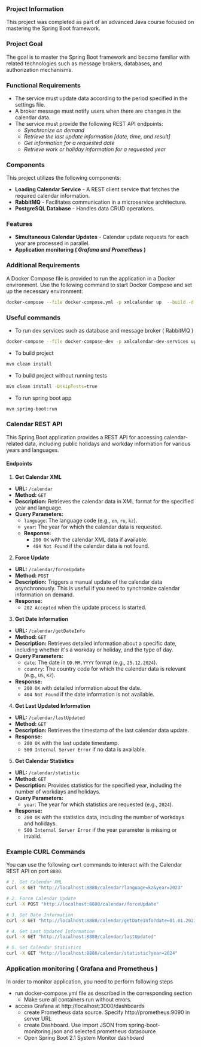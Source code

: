### Project Information
This project was completed as part of an advanced Java course focused on mastering the Spring Boot framework.

### Project Goal
The goal is to master the Spring Boot framework and become familiar with related technologies such as message brokers, databases, and authorization mechanisms.

### Functional Requirements
* The service must update data according to the period specified in the settings file.
* A broker message must notify users when there are changes in the calendar data.
* The service must provide the following REST API endpoints:
    * _Synchronize on demand_
    * _Retrieve the last update information [date, time, and result]_
    * _Get information for a requested date_
    * _Retrieve work or holiday information for a requested year_

### Components
This project utilizes the following components:
* **Loading Calendar Service** - A REST client service that fetches the required calendar information.
* **RabbitMQ** - Facilitates communication in a microservice architecture.
* **PostgreSQL Database** - Handles data CRUD operations.

### Features
* **Simultaneous Calendar Updates** - Calendar update requests for each year are processed in parallel.
* **Application monitoring ( _Grafana and Prometheus_ )**

### Additional Requirements
A Docker Compose file is provided to run the application in a Docker environment. Use the following command to start Docker Compose and set up the necessary environment:

```bash 
docker-compose --file docker-compose.yml -p xmlcalendar up  --build -d --remove-orphans
```

### Useful commands 

* To run dev services such as database and message broker ( RabbitMQ )

```bash 
docker-compose --file docker-compose-dev -p xmlcalendar-dev-services up --build -d --remove-orphans
```

* To build project

```bash 
mvn clean install
```

* To build project without running tests

```bash
mvn clean install -DskipTests=true
```

* To run spring boot app
```bash
mvn spring-boot:run
```

### Calendar REST API

This Spring Boot application provides a REST API for accessing calendar-related data, including public holidays and workday information for various years and languages.

#### Endpoints

1. **Get Calendar XML**
  - **URL:** `/calendar`
  - **Method:** `GET`
  - **Description:** Retrieves the calendar data in XML format for the specified year and language.
  - **Query Parameters:**
    - `language`: The language code (e.g., `en`, `ru`, `kz`).
    - `year`: The year for which the calendar data is requested.
    - **Response:**
      - `200 OK` with the calendar XML data if available.
      - `404 Not Found` if the calendar data is not found.

2. **Force Update**
  - **URL:** `/calendar/forceUpdate`
  - **Method:** `POST`
  - **Description:** Triggers a manual update of the calendar data asynchronously. This is useful if you need to synchronize calendar information on demand.
  - **Response:**
    - `202 Accepted` when the update process is started.

3. **Get Date Information**
  - **URL:** `/calendar/getDateInfo`
  - **Method:** `GET`
  - **Description:** Retrieves detailed information about a specific date, including whether it's a workday or holiday, and the type of day.
  - **Query Parameters:**
    - `date`: The date in `DD.MM.YYYY` format (e.g., `25.12.2024`).
    - `country`: The country code for which the calendar data is relevant (e.g., `US`, `KZ`).
  - **Response:**
    - `200 OK` with detailed information about the date.
    - `404 Not Found` if the date information is not available.

4. **Get Last Updated Information**
  - **URL:** `/calendar/lastUpdated`
  - **Method:** `GET`
  - **Description:** Retrieves the timestamp of the last calendar data update.
  - **Response:**
    - `200 OK` with the last update timestamp.
    - `500 Internal Server Error` if no data is available.

5. **Get Calendar Statistics**
  - **URL:** `/calendar/statistic`
  - **Method:** `GET`
  - **Description:** Provides statistics for the specified year, including the number of workdays and holidays.
  - **Query Parameters:**
    - `year`: The year for which statistics are requested (e.g., `2024`).
  - **Response:**
    - `200 OK` with the statistics data, including the number of workdays and holidays.
    - `500 Internal Server Error` if the year parameter is missing or invalid.

### Example CURL Commands

You can use the following `curl` commands to interact with the Calendar REST API on port `8880`.

```bash
# 1. Get Calendar XML
curl -X GET "http://localhost:8880/calendar?language=kz&year=2023"
```
```bash
# 2. Force Calendar Update
curl -X POST "http://localhost:8880/calendar/forceUpdate"
```
```bash
# 3. Get Date Information
curl -X GET "http://localhost:8880/calendar/getDateInfo?date=01.01.2023&country=kz"
```
```bash
# 4. Get Last Updated Information
curl -X GET "http://localhost:8880/calendar/lastUpdated"
```
```bash
# 5. Get Calendar Statistics
curl -X GET "http://localhost:8880/calendar/statistic?year=2024"
```


### Application monitoring ( Grafana and Prometheus )
In order to monitor application, you need to perform following steps
  - run docker-compose.yml file as described in the corresponding section
    - Make sure all containers run without errors.
  - access Grafana at http://localhost:3000/dashboards
    - create Prometheus data source. Specify http://prometheus:9090 in server URL
    - create Dashboard. Use import JSON from spring-boot-monitoring.json and selected prometheus datasource
    - Open Spring Boot 2.1 System Monitor dashboard
